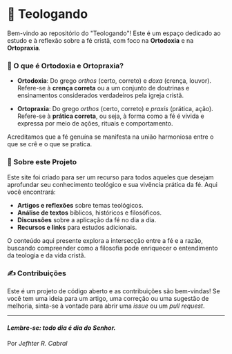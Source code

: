 # 📖 Teologando

Bem-vindo ao repositório do "Teologando"! Este é um espaço dedicado ao estudo e à reflexão sobre a fé cristã, com foco na **Ortodoxia** e na **Ortopraxia**.

### 🧐 O que é Ortodoxia e Ortopraxia?

* **Ortodoxia**: Do grego *orthos* (certo, correto) e *doxa* (crença, louvor). Refere-se à **crença correta** ou a um conjunto de doutrinas e ensinamentos considerados verdadeiros pela igreja cristã.

* **Ortopraxia**: Do grego *orthos* (certo, correto) e *praxis* (prática, ação). Refere-se à **prática correta**, ou seja, à forma como a fé é vivida e expressa por meio de ações, rituais e comportamento.

Acreditamos que a fé genuína se manifesta na união harmoniosa entre o que se crê e o que se pratica.

### 🚀 Sobre este Projeto

Este site foi criado para ser um recurso para todos aqueles que desejam aprofundar seu conhecimento teológico e sua vivência prática da fé. Aqui você encontrará:

* **Artigos e reflexões** sobre temas teológicos.
* **Análise de textos** bíblicos, históricos e filosóficos.
* **Discussões** sobre a aplicação da fé no dia a dia.
* **Recursos e links** para estudos adicionais.

O conteúdo aqui presente explora a intersecção entre a fé e a razão, buscando compreender como a filosofia pode enriquecer o entendimento da teologia e da vida cristã.

### ✍️ Contribuições

Este é um projeto de código aberto e as contribuições são bem-vindas! Se você tem uma ideia para um artigo, uma correção ou uma sugestão de melhoria, sinta-se à vontade para abrir uma *issue* ou um *pull request*.

---

#### *Lembre-se: todo dia é dia do Senhor.*



Por *Jefhter R. Cabral*
